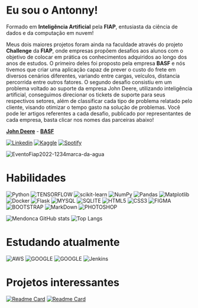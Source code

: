 # Eu sou o **Antonny**!
Formado em **Inteligência Artificial** pela **FIAP**, entusiasta da ciência de dados e da computação em nuvem!

Meus dois maiores projetos foram ainda na faculdade através do projeto **Challenge** da **FIAP**, onde empresas propõem desafios aos alunos com o objetivo de colocar em prática os conhecimentos adquiridos ao longo dos anos de estudos.
O primeiro deles foi proposto pela empresa **BASF** e nós tivemos que criar uma aplicação capaz de prever o custo do frete em diversos cenários diferentes, variando entre cargas, veículos, distancia percorrida entre outros fatores. O segundo desafio consistiu em um problema voltado ao suporte da empresa John Deere, utilizando inteligência artificial, conseguimos direcionar os tickets de suporte para seus respectivos setores, além de classificar cada tipo de problema relatado pelo cliente, visando otimizar o tempo gasto na solução de problemas. Você pode ler artigos referentes a cada desafio, publicado por representantes de cada empresa, basta clicar nos nomes das parceiras abaixo!

[**John Deere**](https://www.linkedin.com/pulse/how-can-we-fill-gap-between-universities-companies-michel-fernandes/?trackingId=m318kjwMQ%2BqIG667DwwTXA%3D%3D) - 
[**BASF**](https://www.basf.com/br/pt/media/news-releases/2022/01/Estudantes_da_FIAP_desenvolvem_ferramenta_de_IA_para_gestao_de_fretes_BASF.html)

[![Linkedin](https://img.shields.io/badge/LinkedIn-0077B5?style=for-the-badge&logo=linkedin&logoColor=white)](https://www.linkedin.com/in/antonnymendonca/)
[![Kaggle](https://img.shields.io/badge/Kaggle-20BEFF?style=for-the-badge&logo=Kaggle&logoColor=white)](https://www.kaggle.com/antonnymendonca)
[![Spotify](https://img.shields.io/badge/Spotify-1ED760?&style=for-the-badge&logo=spotify&logoColor=white)](https://open.spotify.com/user/31qelafyqxxhzb323y2kdzoypzge?si=55983fa4d0754204)

![EventoFiap2022-1234marca-da-agua](https://user-images.githubusercontent.com/56776489/226206603-424eec12-97d4-4ec0-ba8a-72a71b09a12a.jpg)

# **Habilidades**

![Python](https://img.shields.io/badge/Python-3776AB?style=for-the-badge&logo=python&logoColor=white)
![TENSORFLOW](https://img.shields.io/badge/TensorFlow-FF6F00?style=for-the-badge&logo=tensorflow&logoColor=white)
![scikit-learn](https://img.shields.io/badge/scikit--learn-%23F7931E.svg?style=for-the-badge&logo=scikit-learn&logoColor=white)
![NumPy](https://img.shields.io/badge/numpy-%23013243.svg?style=for-the-badge&logo=numpy&logoColor=white)
![Pandas](https://img.shields.io/badge/pandas-%23150458.svg?style=for-the-badge&logo=pandas&logoColor=white)
![Matplotlib](https://img.shields.io/badge/Matplotlib-%23ffffff.svg?style=for-the-badge&logo=Matplotlib&logoColor=black)
![Docker](https://img.shields.io/badge/docker-%230db7ed.svg?style=for-the-badge&logo=docker&logoColor=white)
![Flask](https://img.shields.io/badge/Flask-000000?style=for-the-badge&logo=flask&logoColor=white)
![MYSQL](https://img.shields.io/badge/MySQL-00010F?style=for-the-badge&logo=mysql&logoColor=white)
![SQLITE](https://img.shields.io/badge/SQLite-07405E?style=for-the-badge&logo=sqlite&logoColor=white)
![HTML5](https://img.shields.io/badge/HTML5-E34F26?style=for-the-badge&logo=html5&logoColor=white)
![CSS3](https://img.shields.io/badge/CSS3-1572B6?style=for-the-badge&logo=css3&logoColor=white)
![FIGMA](https://img.shields.io/badge/Figma-F24E1E?style=for-the-badge&logo=figma&logoColor=white)
![BOOTSTRAP](https://img.shields.io/badge/Bootstrap-563D7C?style=for-the-badge&logo=bootstrap&logoColor=white)
![MarkDown](https://img.shields.io/badge/Markdown-000000?style=for-the-badge&logo=markdown&logoColor=white)
![PHOTOSHOP](https://img.shields.io/badge/Adobe%20Photoshop-31A8FF?style=for-the-badge&logo=Adobe%20Photoshop&logoColor=black)

![Mendonca GitHub stats](https://github-readme-stats.vercel.app/api?username=AntonnyMendonca2&theme=github_dark)
![Top Langs](https://github-readme-stats.vercel.app/api/top-langs/?username=AntonnyMendonca2&layout=compact&theme=github_dark)

# **Estudando atualmente**
![AWS](https://img.shields.io/badge/Amazon_AWS-FF9900?style=for-the-badge&logo=amazonaws&logoColor=white)
![GOOGLE](https://img.shields.io/badge/Google_Cloud-4285F4?style=for-the-badge&logo=google-cloud&logoColor=white)
![GOOGLE](https://img.shields.io/badge/Microsoft_Azure-0089D6?style=for-the-badge&logo=microsoft-azure&logoColor=white)
![Jenkins](https://img.shields.io/badge/Jenkins-D24939?style=for-the-badge&logo=Jenkins&logoColor=white)

# **Projetos interessantes**
[![Readme Card](https://github-readme-stats.vercel.app/api/pin/?username=AntonnyMendonca2&repo=Covid19_PowerBI&theme=github_dark)](https://github.com/AntonnyMendonca2/Covid19_PowerBI)
[![Readme Card](https://github-readme-stats.vercel.app/api/pin/?username=AntonnyMendonca2&repo=Selenium-vs-Scrapy&theme=github_dark)](https://github.com/AntonnyMendonca2/Selenium-vs-Scrapy)

